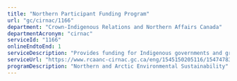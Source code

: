```yaml
---
title: "Northern Participant Funding Program"
url: "gc/cirnac/1166"
department: "Crown-Indigenous Relations and Northern Affairs Canada"
departmentAcronym: "cirnac"
serviceId: "1166"
onlineEndtoEnd: 1
serviceDescription: "Provides funding for Indigenous governments and groups, and other Northerners, to participate meaningfully in environmental assessments in the three territories."
serviceUrl: "https://www.rcaanc-cirnac.gc.ca/eng/1545150205116/1547478360408,https://www.aadnc-aandc.gc.ca/eng/1386098895437/1386098940198"
programDescription: "Northern and Arctic Environmental Sustainability"
---
```

